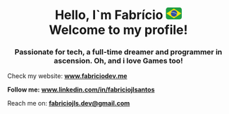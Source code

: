 <h1 align="center">Hello, I`m Fabrício <img src="br.png" width="36px" style="border-radius: 5px"> <br> Welcome to my profile!</h1>
<h3 align="center">Passionate for tech, a full-time dreamer and programmer in ascension. Oh, and i love Games too!</h3>

Check my website: **www.fabriciodev.me**

**Follow me:**
**www.linkedin.com/in/fabriciojlsantos**

Reach me on: **fabriciojls.dev@gmail.com**

